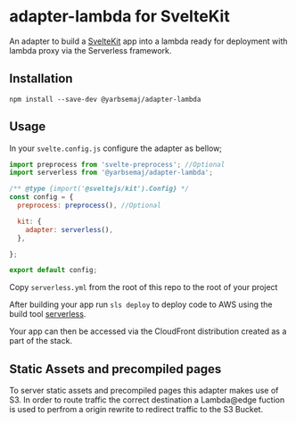 # adapter-lambda for SvelteKit

An adapter to build a [SvelteKit](https://kit.svelte.dev/) app into a lambda ready for deployment with lambda proxy via the Serverless framework.

## Installation
```
npm install --save-dev @yarbsemaj/adapter-lambda
```
## Usage

In your `svelte.config.js` configure the adapter as bellow;

```js
import preprocess from 'svelte-preprocess'; //Optional
import serverless from '@yarbsemaj/adapter-lambda';

/** @type {import('@sveltejs/kit').Config} */
const config = {
  preprocess: preprocess(), //Optional

  kit: {
    adapter: serverless(),
  },

};

export default config;
```
Copy `serverless.yml` from the root of this repo to the root of your project

After building your app run `sls deploy` to deploy code to AWS using the build tool [serverless](https://www.serverless.com/).

Your app can then be accessed via the CloudFront distribution created as a part of the stack.

## Static Assets and precompiled pages
To server static assets and precompiled pages this adapter makes use of S3. In order to route traffic the correct destination a Lambda@edge fuction is used to perfrom a origin rewrite to redirect traffic to the S3 Bucket.
